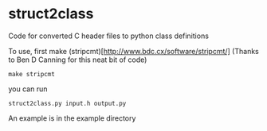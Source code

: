 struct2class
============

Code for converted C header files to python class definitions

To use, first make (stripcmt)[http://www.bdc.cx/software/stripcmt/]  (Thanks to Ben D Canning for this neat bit of code)

    make stripcmt


you can run

    struct2class.py input.h output.py


An example is in the example directory

